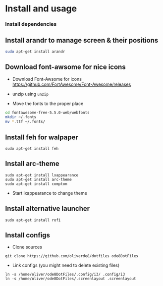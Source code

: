 # Install and usage

### Install dependencies

## Install arandr to manage screen & their positions

```sh
sudo apt-get install arandr
```

## Download font-awsome for nice icons

- Download Font-Awsome for icons https://github.com/FortAwesome/Font-Awesome/releases

- unzip using `unzip` 

- Move the fonts to the proper place 
```sh
cd fontawesome-free-5.5.0-web/webfonts
mkdir ~/.fonts
mv *.ttf ~/.fonts/
```

## Install feh for walpaper

```
sudo apt-get install feh
```

## Install arc-theme

```
sudo apt-get install lxappearance
sudo apt-get install arc-theme
sudo apt-get install compton
```

- Start lxappearance to change theme

## Install alternative launcher

```
sudo apt-get install rofi
```

## Install configs

- Clone sources

```
git clone https://github.com/oliverde8/dotfiles ode8DotFiles
```

- Link configs (you might need to delete existing files)

```
ln -s /home/oliver/ode8DotFiles/.config/i3/ .config/i3
ln -s /home/oliver/ode8DotFiles/.screenlayout .screenlayout
 

